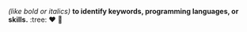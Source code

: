 *(like bold or italics)*
**to identify keywords, programming languages, or skills.**
:tree:
:heart:
:tada:
